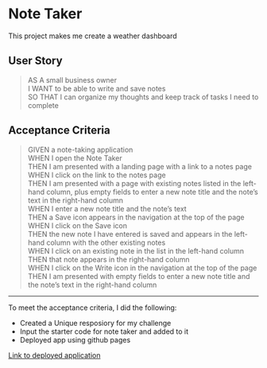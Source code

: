 # Note Taker
This project makes me create a weather dashboard

## User Story
> AS A small business owner\
> I WANT to be able to write and save notes\
> SO THAT I can organize my thoughts and keep track of tasks I need to complete


## Acceptance Criteria
> GIVEN a note-taking application\
> WHEN I open the Note Taker\
> THEN I am presented with a landing page with a link to a notes page\
> WHEN I click on the link to the notes page\
> THEN I am presented with a page with existing notes listed in the left-hand column, plus empty fields to enter a new note title and the note’s text in the right-hand column\
> WHEN I enter a new note title and the note’s text\
> THEN a Save icon appears in the navigation at the top of the page\
> WHEN I click on the Save icon\
> THEN the new note I have entered is saved and appears in the left-hand column with the other existing notes\
> WHEN I click on an existing note in the list in the left-hand column\
> THEN that note appears in the right-hand column\
> WHEN I click on the Write icon in the navigation at the top of the page\
> THEN I am presented with empty fields to enter a new note title and the note’s text in the right-hand column


---

To meet the acceptance criteria, I did the following:
-  Created a Unique resposiory for my challenge
-  Input the starter code for note taker and added to it
-  Deployed app using github pages

[Link to deployed application]()
